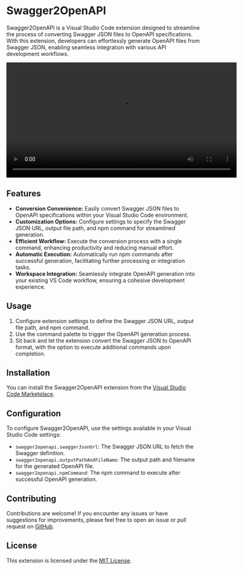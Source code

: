 # Swagger2OpenAPI

Swagger2OpenAPI is a Visual Studio Code extension designed to streamline the process of converting Swagger JSON files to OpenAPI specifications. With this extension, developers can effortlessly generate OpenAPI files from Swagger JSON, enabling seamless integration with various API development workflows.

<video width="600" controls loop autoplay> 
  <source src="https://github.com/dumildematos/swagger2openapi/master/demo.mp4" type="video/mp4">
  Your browser does not support the video tag.
</video>

## Features

- **Conversion Convenience:** Easily convert Swagger JSON files to OpenAPI specifications within your Visual Studio Code environment.
- **Customization Options:** Configure settings to specify the Swagger JSON URL, output file path, and npm command for streamlined generation.
- **Efficient Workflow:** Execute the conversion process with a single command, enhancing productivity and reducing manual effort.
- **Automatic Execution:** Automatically run npm commands after successful generation, facilitating further processing or integration tasks.
- **Workspace Integration:** Seamlessly integrate OpenAPI generation into your existing VS Code workflow, ensuring a cohesive development experience.

## Usage

1. Configure extension settings to define the Swagger JSON URL, output file path, and npm command.
2. Use the command palette to trigger the OpenAPI generation process.
3. Sit back and let the extension convert the Swagger JSON to OpenAPI format, with the option to execute additional commands upon completion.

## Installation

You can install the Swagger2OpenAPI extension from the [Visual Studio Code Marketplace](https://marketplace.visualstudio.com/items?itemName=swagger2openapi).

## Configuration

To configure Swagger2OpenAPI, use the settings available in your Visual Studio Code settings:

- `swagger2openapi.swaggerJsonUrl`: The Swagger JSON URL to fetch the Swagger definition.
- `swagger2openapi.outputPathAndFileName`: The output path and filename for the generated OpenAPI file.
- `swagger2openapi.npmCommand`: The npm command to execute after successful OpenAPI generation.

## Contributing

Contributions are welcome! If you encounter any issues or have suggestions for improvements, please feel free to open an issue or pull request on [GitHub](https://github.com/dumildematos/swagger2openapi).

## License

This extension is licensed under the [MIT License](LICENSE).
